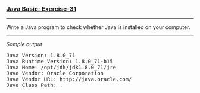 ### [Java Basic: Exercise-31](https://www.w3resource.com/java-exercises/basic/java-basic-exercise-31.php)

***
Write a Java program to check whether Java is installed on your computer.
***
_Sample output_
<pre>
Java Version: 1.8.0_71                                                                                        
Java Runtime Version: 1.8.0_71-b15                                                                            
Java Home: /opt/jdk/jdk1.8.0_71/jre                                                                           
Java Vendor: Oracle Corporation                                                                               
Java Vendor URL: http://java.oracle.com/                                                                      
Java Class Path: .
</pre>